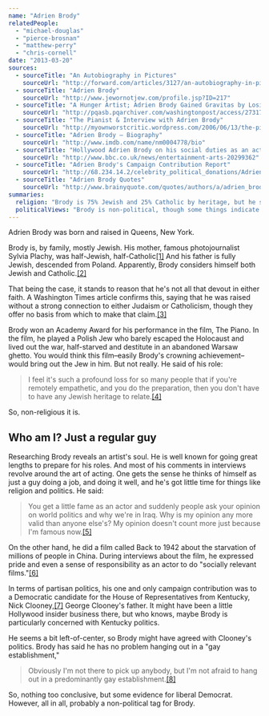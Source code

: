 ```yaml
---
name: "Adrien Brody"
relatedPeople:
  - "michael-douglas"
  - "pierce-brosnan"
  - "matthew-perry"
  - "chris-cornell"
date: "2013-03-20"
sources:
  - sourceTitle: "An Autobiography in Pictures"
    sourceUrl: "http://forward.com/articles/3127/an-autobiography-in-pictures/"
  - sourceTitle: "Adrien Brody"
    sourceUrl: "http://www.jewornotjew.com/profile.jsp?ID=217"
  - sourceTitle: "A Hunger Artist; Adrien Brody Gained Gravitas by Losing Weight To Play a Holocaust Survivor in 'The Pianist'"
    sourceUrl: "http://pqasb.pqarchiver.com/washingtonpost/access/273171641.html?dids=273171641:273171641&FMT=ABS&FMTS=ABS:FT&type=current&date=Jan+02%2C+2003&author=Sharon+Waxman&pub=The+Washington+Post&desc=A+Hunger+Artist%3B+Adrien+Brody+Gained+Gravitas+by+Losing+Weight+To+Play+a+Holocaust+Survivor+in+%27The+Pianist%27&pqatl=google"
  - sourceTitle: "The Pianist & Interview with Adrien Brody"
    sourceUrl: "http://myownworstcritic.wordpress.com/2006/06/13/the-pianist-interview-with-adrien-brody/"
  - sourceTitle: "Adrien Brody – Biography"
    sourceUrl: "http://www.imdb.com/name/nm0004778/bio"
  - sourceTitle: "Hollywood Adrien Brody on his social duties as an actor"
    sourceUrl: "http://www.bbc.co.uk/news/entertainment-arts-20299362"
  - sourceTitle: "Adrien Brody's Campaign Contribution Report"
    sourceUrl: "http://68.234.14.2/celebrity_political_donations/Adrien_Brody.php"
  - sourceTitle: "Adrien Brody Quotes"
    sourceUrl: "http://www.brainyquote.com/quotes/authors/a/adrien_brody.html"
summaries:
  religion: "Brody is 75% Jewish and 25% Catholic by heritage, but he seems pretty non-religious, personally."
  politicalViews: "Brody is non-political, though some things indicate a left-of-center worldview."
---
```


Adrien Brody was born and raised in Queens, New York.

Brody is, by family, mostly Jewish. His mother, famous photojournalist Sylvia Plachy, was half-Jewish, half-Catholic<a class="source-citation" href="#http%3A%2F%2Fforward.com%2Farticles%2F3127%2Fan-autobiography-in-pictures%2F" title="An Autobiography in Pictures">[1]</a> And his father is fully Jewish, descended from Poland. Apparently, Brody considers himself both Jewish and Catholic.<a class="source-citation" href="#http%3A%2F%2Fwww.jewornotjew.com%2Fprofile.jsp%3FID%3D217" title="Adrien Brody">[2]</a>

That being the case, it stands to reason that he's not all that devout in either faith. A Washington Times article confirms this, saying that he was raised without a strong connection to either Judaism or Catholicism, though they offer no basis from which to make that claim.<a class="source-citation" href="#http%3A%2F%2Fpqasb.pqarchiver.com%2Fwashingtonpost%2Faccess%2F273171641.html%3Fdids%3D273171641%3A273171641%26FMT%3DABS%26FMTS%3DABS%3AFT%26type%3Dcurrent%26date%3DJan%2B02%252C%2B2003%26author%3DSharon%2BWaxman%26pub%3DThe%2BWashington%2BPost%26desc%3DA%2BHunger%2BArtist%253B%2BAdrien%2BBrody%2BGained%2BGravitas%2Bby%2BLosing%2BWeight%2BTo%2BPlay%2Ba%2BHolocaust%2BSurvivor%2Bin%2B%2527The%2BPianist%2527%26pqatl%3Dgoogle" title="A Hunger Artist; Adrien Brody Gained Gravitas by Losing Weight To Play a Holocaust Survivor in &apos;The Pianist&apos;">[3]</a>

Brody won an Academy Award for his performance in the film, The Piano. In the film, he played a Polish Jew who barely escaped the Holocaust and lived out the war, half-starved and destitute in an abandoned Warsaw ghetto. You would think this film–easily Brody's crowning achievement–would bring out the Jew in him. But not really. He said of his role:

>I feel it's such a profound loss for so many people that if you're remotely empathetic, and you do the preparation, then you don't have to have any Jewish heritage to relate.<a class="source-citation" href="#http%3A%2F%2Fmyownworstcritic.wordpress.com%2F2006%2F06%2F13%2Fthe-pianist-interview-with-adrien-brody%2F" title="The Pianist &amp; Interview with Adrien Brody">[4]</a>

So, non-religious it is.


## Who am I? Just a regular guy

Researching Brody reveals an artist's soul. He is well known for going great lengths to prepare for his roles. And most of his comments in interviews revolve around the art of acting. One gets the sense he thinks of himself as just a guy doing a job, and doing it well, and he's got little time for things like religion and politics. He said:

>You get a little fame as an actor and suddenly people ask your opinion on world politics and why we're in Iraq. Why is my opinion any more valid than anyone else's? My opinion doesn't count more just because I'm famous now.<a class="source-citation" href="#http%3A%2F%2Fwww.imdb.com%2Fname%2Fnm0004778%2Fbio" title="Adrien Brody – Biography">[5]</a>

On the other hand, he did a film called Back to 1942 about the starvation of millions of people in China. During interviews about the film, he expressed pride and even a sense of responsibility as an actor to do "socially relevant films."<a class="source-citation" href="#http%3A%2F%2Fwww.bbc.co.uk%2Fnews%2Fentertainment-arts-20299362" title="Hollywood Adrien Brody on his social duties as an actor">[6]</a>

In terms of partisan politics, his one and only campaign contribution was to a Democratic candidate for the House of Representatives from Kentucky, Nick Clooney,<a class="source-citation" href="#http%3A%2F%2F68.234.14.2%2Fcelebrity_political_donations%2FAdrien_Brody.php" title="Adrien Brody&apos;s Campaign Contribution Report">[7]</a> George Clooney's father. It might have been a little Hollywood insider business there, but who knows, maybe Brody is particularly concerned with Kentucky politics.

He seems a bit left-of-center, so Brody might have agreed with Clooney's politics. Brody has said he has no problem hanging out in a "gay establishment,"

>Obviously I'm not there to pick up anybody, but I'm not afraid to hang out in a predominantly gay establishment.<a class="source-citation" href="#http%3A%2F%2Fwww.brainyquote.com%2Fquotes%2Fauthors%2Fa%2Fadrien_brody.html" title="Adrien Brody Quotes">[8]</a>

So, nothing too conclusive, but some evidence for liberal Democrat. However, all in all, probably a non-political tag for Brody.
